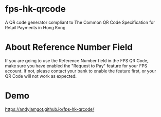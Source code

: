 # fps-hk-qrcode
A QR code generator compliant to The Common QR Code Specification for Retail Payments in Hong Kong

# About Reference Number Field
If you are going to use the Reference Number field in the FPS QR Code, make sure you have enabled the "Request to Pay" feature for your FPS account. If not, please contact your bank to enable the feature first, or your QR Code will not work as expected.

# Demo
https://andylamgot.github.io/fps-hk-qrcode/

